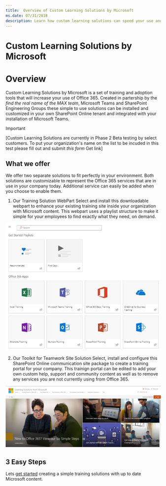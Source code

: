 ```yaml
---
title:  Overview of Custom Learning Solutions by Microsoft
ms.date: 07/31/2018
description: Learn how custom learning solutions can speed your use and adoption of Office 365
---
```


# Custom Learning Solutions by Microsoft

# Overview

Custom Learning Solutions by Microsoft is a set of training and adoption tools that will increase your use of Office 365.  Created in partership by the *find the real name of the MAX team*, Microsoft Teams and SharePoint Engineering Groups these simple to use solutions can be installed and customized in your own SharePoint Online tenant and integrated with your installation of Microsoft Teams. 

> [!IMPORTANT]
> [Custom Learning Solutions are currently in Phase 2 Beta testing by select customers.  To put your organization's name on the list to be incuded in this test please fill out and submit *this form* Get link]

## What we offer

We offer two separate solutions to fit perfectly in your environment. Both solutions are customizable to represent the Office 365 services that are in use in your company today.  Additional service can easily be added when you choose to enable them.  

1. Our Training Solution WebPart
Select and install this downloadable webpart to enhance your existing training site inside your organization with Microsoft content.  This webpart uses a playlist structure to make it simple for your employees to find exactly what they need, on demand.

![Custom Learning Services webpart](customlearning/media/webpart.png)

2. Our Toolkit for Teamwork Site Solution
Select, install and configure this SharePoint Online communication site package to create a training portal for your company. This trainign portal can be edited to add your own custom help, support and community content as well as to remove any services you are not currently using from Office 365.  

![Custom Learning Solutions Toolkit for Teamwork site experience](customlearning/media/clssitehome.png)

## 3 Easy Steps

Lets [get started](getstarted.md) creating a simple training solutions with up to date Microsoft content.

